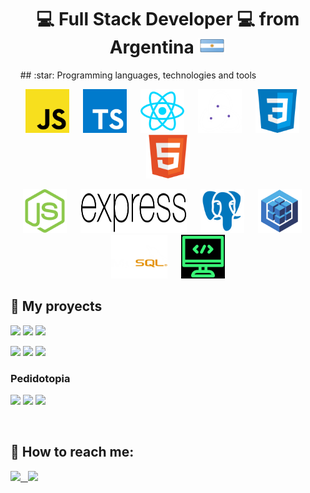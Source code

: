 <h1 size=70px align="center">
💻 Full Stack Developer 💻 
from Argentina
<img width="45px" height="25px" src="https://github.com/francofraiese/francofraiese/blob/main/images/argentina.png"/>
</h1>
&nbsp;
&nbsp;
## :star: Programming languages, technologies and tools
<p align="center" gap=10px>
  <img width=70px height=70px src="https://github.com/francofraiese/francofraiese/blob/main/images/JS.png">
  &emsp;
  <img width=70px height=70px src="https://github.com/francofraiese/francofraiese/blob/main/images/TS.png">
  &emsp;
  <img width=70px height=70px src="https://github.com/francofraiese/francofraiese/blob/main/images/react.png">
  &emsp;
  <img width=70px height=70px src="https://github.com/francofraiese/francofraiese/blob/main/images/redux.png">
  &emsp;
  <img width=70px height=70px src="https://github.com/francofraiese/francofraiese/blob/main/images/CSS3.png">
  &emsp;
  <img width=70px height=70px src="https://github.com/francofraiese/francofraiese/blob/main/images/HTML.png">
</p>

<p align="center">
  <img width=70px height=70px src="https://github.com/francofraiese/francofraiese/blob/main/images/NODE.png">
  &emsp;
  <img width=170px height=70px src="https://github.com/francofraiese/francofraiese/blob/main/images/express.png">
  &emsp;
  <img width=70px height=70px src="https://github.com/francofraiese/francofraiese/blob/main/images/postgres.png">
  &emsp;
  <img width=70px height=70px src="https://github.com/francofraiese/francofraiese/blob/main/images/sequelize.png">
  &emsp;
  <img width=90px height=70px src="https://github.com/francofraiese/francofraiese/blob/main/images/Mysql.png">
  &emsp;
  <img width=70px height=70px src="https://github.com/francofraiese/francofraiese/blob/main/images/logo.png">
</p>

  
  
## :pushpin: My proyects

<p>
  <a><img src="https://github.com/WanCirone/wancirone/blob/main/images/petStore/home.png"></a>
  <a><img src="https://github.com/WanCirone/wancirone/blob/main/images/petStore/catalogo.png"></a>
  <a><img src="https://github.com/WanCirone/wancirone/blob/main/images/petStore/tablaordenes.png"></a>
</p>
<p>
  <a><img src="https://github.com/WanCirone/wancirone/blob/main/images/petStore/carrito.png"></a>
  <a><img src="https://github.com/WanCirone/wancirone/blob/main/images/petStore/reviews.png"></a>
  <a><img src="https://github.com/WanCirone/wancirone/blob/main/images/petStore/average.png"></a>
</p>

<h3>Pedidotopia</h3>
<p>
  <a><img src="https://github.com/WanCirone/wancirone/blob/main/images/pedidotopia/tabla.jpg"></a>
  <a><img src="https://github.com/WanCirone/wancirone/blob/main/images/pedidotopia/nuevoprod.png"></a>
  <a><img src="https://github.com/WanCirone/wancirone/blob/main/images/pedidotopia/imagen.png"></a>
</p> 
&nbsp;

## :paperclip: How to reach me:
<span >
<a href="https://www.linkedin.com/in/wanda-trinidad-cirone/" ><img width="5%" src="https://github.com/WanCirone/wancirone/blob/main/logos/linkedin-icon.png"> &nbsp;
<a href="mailto:wandacirone@gmail.com" ><img width="5%" src="https://github.com/WanCirone/wancirone/blob/main/logos/gmail-icon%20green.png">
</span>